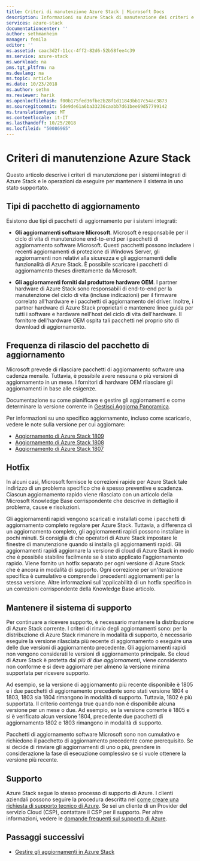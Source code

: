 ```yaml
---
title: Criteri di manutenzione Azure Stack | Microsoft Docs
description: Informazioni su Azure Stack di manutenzione dei criteri e come mantenere un sistema integrato in uno stato supportato.
services: azure-stack
documentationcenter: ''
author: sethmanheim
manager: femila
editor: ''
ms.assetid: caac3d2f-11cc-4ff2-82d6-52b58fee4c39
ms.service: azure-stack
ms.workload: na
pms.tgt_pltfrm: na
ms.devlang: na
ms.topic: article
ms.date: 10/23/2018
ms.author: sethm
ms.reviewer: harik
ms.openlocfilehash: f00b175fed36fbe2b28f1d11843bb17c54ac3873
ms.sourcegitcommit: 5de9de61a6ba33236caabb7d61bee69d57799142
ms.translationtype: MT
ms.contentlocale: it-IT
ms.lasthandoff: 10/25/2018
ms.locfileid: "50086965"
---
```

# <a name="azure-stack-servicing-policy"></a>Criteri di manutenzione Azure Stack
Questo articolo descrive i criteri di manutenzione per i sistemi integrati di Azure Stack e le operazioni da eseguire per mantenere il sistema in uno stato supportato. 

## <a name="update-package-types"></a>Tipi di pacchetto di aggiornamento

Esistono due tipi di pacchetti di aggiornamento per i sistemi integrati: 

- **Gli aggiornamenti software Microsoft**. Microsoft è responsabile per il ciclo di vita di manutenzione end-to-end per i pacchetti di aggiornamento software Microsoft. Questi pacchetti possono includere i recenti aggiornamenti di protezione di Windows Server, gli aggiornamenti non relativi alla sicurezza e gli aggiornamenti delle funzionalità di Azure Stack. È possibile scaricare i pacchetti di aggiornamento theses direttamente da Microsoft.

- **Gli aggiornamenti forniti dal produttore hardware OEM**. I partner hardware di Azure Stack sono responsabili di end-to-end per la manutenzione del ciclo di vita (incluse indicazioni) per il firmware correlato all'hardware e i pacchetti di aggiornamento del driver. Inoltre, i partner hardware di Azure Stack proprietari e mantenere linee guida per tutti i software e hardware nell'host del ciclo di vita dell'hardware. Il fornitore dell'hardware OEM ospita tali pacchetti nel proprio sito di download di aggiornamento.


## <a name="update-package-release-cadence"></a>Frequenza di rilascio del pacchetto di aggiornamento
Microsoft prevede di rilasciare pacchetti di aggiornamento software una cadenza mensile. Tuttavia, è possibile avere nessuna o più versioni di aggiornamento in un mese. I fornitori di hardware OEM rilasciare gli aggiornamenti in base alle esigenze. 

Documentazione su come pianificare e gestire gli aggiornamenti e come determinare la versione corrente in [Gestisci Aggiorna Panoramica](azure-stack-updates.md). 

Per informazioni su uno specifico aggiornamento, incluso come scaricarlo, vedere le note sulla versione per cui aggiornare: 
- [Aggiornamento di Azure Stack 1809](azure-stack-update-1809.md)
- [Aggiornamento di Azure Stack 1808](azure-stack-update-1808.md)
- [Aggiornamento di Azure Stack 1807](azure-stack-update-1807.md)

## <a name="hotfixes"></a>Hotfix
In alcuni casi, Microsoft fornisce le correzioni rapide per Azure Stack tale indirizzo di un problema specifico che è spesso preventive e scadenza.  Ciascun aggiornamento rapido viene rilasciato con un articolo della Microsoft Knowledge Base corrispondente che descrive in dettaglio il problema, cause e risoluzioni. 

Gli aggiornamenti rapidi vengono scaricati e installati come i pacchetti di aggiornamento completo regolare per Azure Stack. Tuttavia, a differenza di un aggiornamento completo, gli aggiornamenti rapidi possono installare in pochi minuti. Si consiglia di che operatori di Azure Stack impostare le finestre di manutenzione quando si installa gli aggiornamenti rapidi. Gli aggiornamenti rapidi aggiornare la versione di cloud di Azure Stack in modo che è possibile stabilire facilmente se è stato applicato l'aggiornamento rapido. Viene fornito un hotfix separato per ogni versione di Azure Stack che è ancora in modalità di supporto. Ogni correzione per un'iterazione specifica è cumulativo e comprende i precedenti aggiornamenti per la stessa versione. Altre informazioni sull'applicabilità di un hotfix specifico in un correzioni corrispondente della Knowledge Base articolo.  


## <a name="keep-your-system-under-support"></a>Mantenere il sistema di supporto
Per continuare a ricevere supporto, è necessario mantenere la distribuzione di Azure Stack corrente. I criteri di rinvio degli aggiornamenti sono: per la distribuzione di Azure Stack rimanere in modalità di supporto, è necessario eseguire la versione rilasciata più recente di aggiornamento o eseguire una delle due versioni di aggiornamento precedente. Gli aggiornamenti rapidi non vengono considerati le versioni di aggiornamento principale. Se cloud di Azure Stack è protetta dal *più di due aggiornamenti*, viene considerato non conforme e si deve aggiornare per almeno la versione minima supportata per ricevere supporto. 

Ad esempio, se la versione di aggiornamento più recente disponibile è 1805 e i due pacchetti di aggiornamento precedente sono stati versione 1804 e 1803, 1803 sia 1804 rimangono in modalità di supporto. Tuttavia, 1802 è più supportata. Il criterio contenga true quando non è disponibile alcuna versione per un mese o due. Ad esempio, se la versione corrente è 1805 e si è verificato alcun versione 1804, precedente due pacchetti di aggiornamento 1802 e 1803 rimangono in modalità di supporto.

Pacchetti di aggiornamento software Microsoft sono non cumulativo e richiedono il pacchetto di aggiornamento precedente come prerequisito. Se si decide di rinviare gli aggiornamenti di uno o più, prendere in considerazione la fase di esecuzione complessivo se si vuole ottenere la versione più recente. 

## <a name="get-support"></a>Supporto
Azure Stack segue lo stesso processo di supporto di Azure. I clienti aziendali possono seguire la procedura descritta nel [come creare una richiesta di supporto tecnico di Azure](/azure/azure-supportability/how-to-create-azure-support-request). Se sei un cliente di un Provider del servizio Cloud (CSP), contattare il CSP per il supporto.  Per altre informazioni, vedere le [domande frequenti sul supporto di Azure](https://azure.microsoft.com/support/faq/). 


## <a name="next-steps"></a>Passaggi successivi

- [Gestire gli aggiornamenti in Azure Stack](azure-stack-updates.md)


